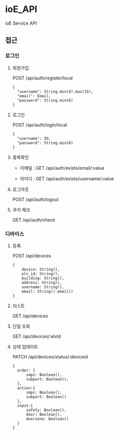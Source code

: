 # ioE_API

ioE Service API

## 접근

### 로그인

1. 회원가입

   POST /api/auth/register/local

   ```
   {
     "username": String.min(4).max(15),
     "email": Email,
     "password": String.min(6)
   }
   ```


2. 로그인

   POST /api/auth/login/local

   ```
   {
     "username": ID,
     "password": String.min(6)
   }
   ```


3. 중복확인

   + 이메일 : GET /api/auth/exists/email/:value

   + 아이디 : GET /api/auth/exists/username/:value


4. 로그아웃

   POST /api/auth/logout


5. 쿠키 체크

   GET /api/auth/check


### 디바이스

1. 등록

   POST /api/devices

   ```
   {
       device: String(),
       elv_id: String(),
       building: String(),
       address: String(),
       username: String(),
       email: String().email()
   }
   ```


2. 리스트

   GET /api/devices


3. 단일 조회

   GET /api/devices/:elvId


4. 상태 업데이트

   PATCH /api/devices/status/:deviceid

   ```
   {
     order: {
         smps: Boolean(),
         subport: Boolean(),
     },
     action:{
         smps: Boolean(),
         subport: Boolean()
     },
     input:{
         safety: Boolean(),
         door: Boolean(),
         doorzone: Boolean()
     }
   }
   ```